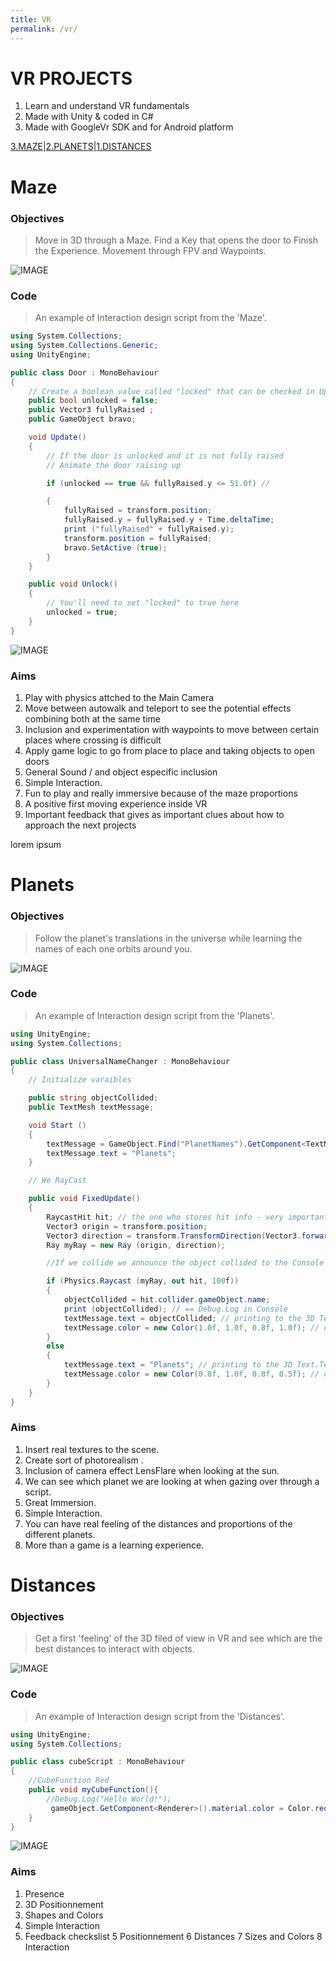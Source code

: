 ```yaml
---
title: VR
permalink: /vr/
---
```


# VR PROJECTS

1. Learn and understand VR fundamentals
2. Made with Unity & coded in C#
3. Made with GoogleVr SDK and for Android platform

[3.MAZE](#maze)|[2.PLANETS](#planets)|[1.DISTANCES](#distances)

# Maze

### Objectives

> Move in 3D through a Maze. Find a Key that opens the door to Finish the Experience. Movement through FPV and Waypoints.

![IMAGE](/images/P3.jpg)

### Code

> An example of Interaction design script from the 'Maze'.

```c#
using System.Collections;
using System.Collections.Generic;
using UnityEngine;

public class Door : MonoBehaviour 
{
	// Create a boolean value called "locked" that can be checked in Update()::
	public bool unlocked = false;
	public Vector3 fullyRaised ;
	public GameObject bravo;

	void Update() 
	{
		// If the door is unlocked and it is not fully raised
		// Animate the door raising up

		if (unlocked == true && fullyRaised.y <= 51.0f) // 

		{
			fullyRaised = transform.position;
			fullyRaised.y = fullyRaised.y + Time.deltaTime;
			print ("fullyRaised" + fullyRaised.y);
			transform.position = fullyRaised;
			bravo.SetActive (true);
		}
	}

	public void Unlock()
	{
		// You'll need to set "locked" to true here
		unlocked = true;
	}
}
```

![IMAGE](/images/P3b.jpg)

### Aims

1. Play with physics attched to the Main Camera
2. Move between autowalk and teleport to see the potential effects combining both at the same time
3. Inclusion and experimentation with waypoints to move between certain places where crossing is difficult
4. Apply game logic to go from place to place and taking objects to open doors
5. General Sound / and object especific inclusion
6. Simple Interaction.
7. Fun to play and really immersive because of the maze proportions
8. A positive first moving experience inside VR
9. Important feedback that gives as important clues about how to approach the next projects

lorem ipsum

# Planets

### Objectives

> Follow the planet's translations in the universe while learning the names of each one orbits around you.


![IMAGE](/images/P2.jpg)

### Code

> An example of Interaction design script from the 'Planets'.

```c#
using UnityEngine;
using System.Collections;

public class UniversalNameChanger : MonoBehaviour 
{
	// Initialize varaibles

	public string objectCollided;
	public TextMesh textMessage;

	void Start () 
	{
		textMessage = GameObject.Find("PlanetNames").GetComponent<TextMesh> ();
		textMessage.text = "Planets";
	}

	// We RayCast

	public void FixedUpdate() 
	{
		RaycastHit hit; // the one who stores hit info - very important !!!
		Vector3 origin = transform.position;
		Vector3 direction = transform.TransformDirection(Vector3.forward);
		Ray myRay = new Ray (origin, direction);

		//If we collide we announce the object collided to the Console and to a 3DText

		if (Physics.Raycast (myRay, out hit, 100f)) 
		{
			objectCollided = hit.collider.gameObject.name;
			print (objectCollided); // == Debug.Log in Console
			textMessage.text = objectCollided; // printing to the 3D Text.TextMesh.text
			textMessage.color = new Color(1.0f, 1.0f, 0.8f, 1.0f); // chnage color
		} 
		else 
		{
			textMessage.text = "Planets"; // printing to the 3D Text.TextMesh.text
			textMessage.color = new Color(0.8f, 1.0f, 0.8f, 0.5f); // change color
		}
	}
}

```

### Aims

1. Insert real textures to the scene.
2. Create sort of photorealism .
3. Inclusion of camera effect LensFlare when looking at the sun.
4. We can see which planet we are looking at when gazing over through a script.
5. Great Immersion.
6. Simple Interaction.
7. You can have real feeling of the distances and proportions of the different planets.
8. More than a game is a learning experience.

# Distances

### Objectives

> Get a first 'feeling' of the 3D filed of view in VR and see which are the best distances to interact with objects.

![IMAGE](/images/P1a.jpg)

### Code

> An example of Interaction design script from the 'Distances'.

```c#
using UnityEngine;
using System.Collections;

public class cubeScript : MonoBehaviour 
{
	//CubeFunction Red
	public void myCubeFunction(){
		//Debug.Log("Hello World!");
		 gameObject.GetComponent<Renderer>().material.color = Color.red;
	}
}
```

![IMAGE](/images/P1b.jpg)

### Aims

1. Presence
2. 3D Positionnement
3. Shapes and Colors
4. Simple Interaction
5. Feedback checkslist 5 Positionnement 6 Distances 7 Sizes and Colors 8 Interaction






